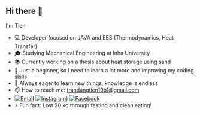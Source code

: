 ## Hi there 👋

I'm Tien

- 💻 Developer focused on JAVA and EES (Thermodynamics, Heat Transfer)
- 🎓 Studying Mechanical Engineering at Inha University
- 📚 Currently working on a thesis about heat storage using sand
- 🌱 Just a beginner, so I need to learn a lot more and improving my coding skills
- 🤔 Always eager to learn new things, knowledge is endless
- 📫 How to reach me: trandangtien10b1@gmail.com
- [![Email](https://img.icons8.com/?size=100&id=110236&format=png&color=000000)](mailto:trandangtien10b1@gmail.com)
  [![Instagram](https://img.icons8.com/?size=100&id=TSZw5VixabhS&format=png&color=000000)](https://www.instagram.com/go_wooyoung99))
  [![Facebook](https://img.icons8.com/?size=100&id=118562&format=png&color=000000)](https://https://www.facebook.com/tien.trandang.71)
- ⚡ Fun fact: Lost 20 kg through fasting and clean eating!

